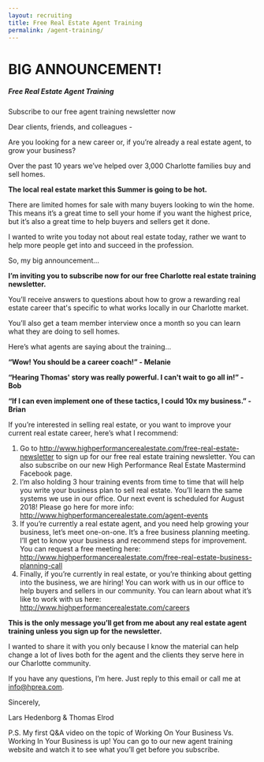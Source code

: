 ```yaml
---
layout: recruiting
title: Free Real Estate Agent Training
permalink: /agent-training/
---
```


<div class="recruiting-page">
<h1 class="join-us">BIG ANNOUNCEMENT!</h1>
<h5 class="join-us-subtitle">Free Real Estate Agent Training</h5>
<p class="italic">Subscribe to our free agent training newsletter now</p>

<p>Dear clients, friends, and colleagues -</p>

<p>Are you looking for a new career or, if you’re already a real estate agent, to grow your business?</p>

<p>Over the past 10 years we’ve helped over 3,000 Charlotte families buy and sell homes.</p>

<p><strong>The local real estate market this Summer is going to be hot.</strong></p>

<p>There are limited homes for sale with many buyers looking to win the home. This means it’s a great time to sell your home if you want the highest price, but it’s also a great time to help buyers and sellers get it done.</p>

<p>I wanted to write you today not about real estate today, rather we want to help more people get into and succeed in the profession.</p>

<p>So, my big announcement…</p>

<p><strong>I’m inviting you to subscribe now for our free Charlotte real estate training newsletter.</strong></p>

<p>You’ll receive answers to questions about how to grow a rewarding real estate career that's specific to what works locally in our Charlotte market.</p>

<p>You’ll also get a team member interview once a month so you can learn what they are doing to sell homes.</p>

<p>Here’s what agents are saying about the training…</p>

<p><strong>“Wow! You should be a career coach!” - Melanie</strong></p>

<p><strong>“Hearing Thomas' story was really powerful. I can't wait to go all in!” - Bob</strong></p>

<p><strong>“If I can even implement one of these tactics, I could 10x my business.” - Brian</strong></p>

<p>If you’re interested in selling real estate, or you want to improve your current real estate career, here’s what I recommend:
<ol class="indent">
<li>Go to <a href="http://www.highperformancerealestate.com/free-real-estate-newsletter" target="_blank">http://www.highperformancerealestate.com/free-real-estate-newsletter</a> to sign up for our free real estate training newsletter. You can also subscribe on our new High Performance Real Estate Mastermind Facebook page.</li>

<li>I’m also holding 3 hour training events from time to time that will help you write your business plan to sell real estate. You’ll learn the same systems we use in our office. Our next event is scheduled for August 2018! Please go here for more info: <a href="http://www.highperformancerealestate.com/agent-events" target="_blank">http://www.highperformancerealestate.com/agent-events</a></li>

<li>If you’re currently a real estate agent, and you need help growing your business, let’s meet one-on-one. It’s a free business planning meeting. I’ll get to know your business and recommend steps for improvement. You can request a free meeting here: <a href="http://www.highperformancerealestate.com/free-real-estate-business-planning-call" target="_blank">http://www.highperformancerealestate.com/free-real-estate-business-planning-call</a></li>

<li>Finally, if you’re currently in real estate, or you’re thinking about getting into the business, we are hiring! You can work with us in our office to help buyers and sellers in our community. You can learn about what it’s like to work with us here: <a href="http://www.highperformancerealestate.com/careers" target="_blank">http://www.highperformancerealestate.com/careers</a></li>
</ol></p>

<p><strong>This is the only message you’ll get from me about any real estate agent training unless you sign up for the newsletter.</strong></p>

<p>I wanted to share it with you only because I know the material can help change a lot of lives both for the agent and the clients they serve here in our Charlotte community.</p>

<p>If you have any questions, I’m here. Just reply to this email or call me at <a href="mailto:info@hprea.com">info@hprea.com</a>.</p>

<p>Sincerely,</p>

<p>Lars Hedenborg & Thomas Elrod</p>


<p>P.S. My first Q&A video on the topic of Working On Your Business Vs. Working In Your Business is up! You can go to our new agent training website and watch it to see what you’ll get before you subscribe.</p>
